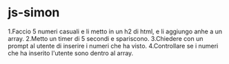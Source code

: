 # js-simon

1.Faccio 5 numeri casuali e li metto in un h2  di html, e li aggiungo anhe a un array.
2.Metto un timer  di 5 secondi e spariscono.
3.Chiedere con un prompt al utente di inserire i numeri che ha visto.
4.Controllare se i numeri che ha inserito l'utente sono dentro al array.
